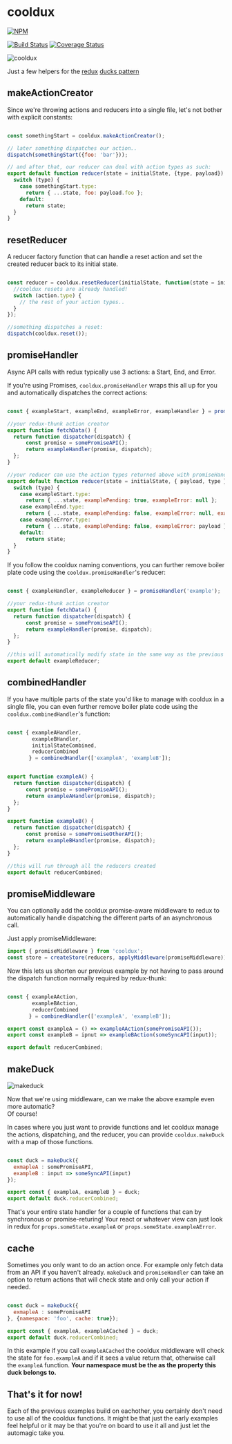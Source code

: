 # cooldux

[![NPM](https://nodei.co/npm/cooldux.png?compact=true)](https://nodei.co/npm/cooldux/)

[![Build Status](https://travis-ci.org/iceddev/cooldux.svg?branch=master)](https://travis-ci.org/iceddev/cooldux) [![Coverage Status](https://coveralls.io/repos/iceddev/cooldux/badge.svg?branch=master)](https://coveralls.io/r/iceddev/cooldux?branch=master)


![cooldux](cooldux.png)


Just a few helpers for the [redux](http://redux.js.org/) [ducks pattern](https://github.com/erikras/ducks-modular-redux)


## makeActionCreator

Since we're throwing actions and reducers into a single file, let's not bother with explicit constants:

```javascript

const somethingStart = cooldux.makeActionCreator();

// later something dispatches our action..
dispatch(somethingStart({foo: 'bar'}));

// and after that, our reducer can deal with action types as such:
export default function reducer(state = initialState, {type, payload}) {
  switch (type) {
    case somethingStart.type:
      return { ...state, foo: payload.foo };
    default:
      return state;
  }
}

```

## resetReducer

A reducer factory function that can handle a reset action and set the created reducer back to its initial state.

```javascript

const reducer = cooldux.resetReducer(initialState, function(state = initialState, action) {
  //cooldux resets are already handled!
  switch (action.type) {
    // the rest of your action types..
  }
});

//something dispatches a reset:
dispatch(cooldux.reset());


```


## promiseHandler

Async API calls with redux typically use 3 actions: a Start, End, and Error.

If you're using Promises, `cooldux.promiseHandler` wraps this all up for you and automatically dispatches the correct actions:

```javascript

const { exampleStart, exampleEnd, exampleError, exampleHandler } = promiseHandler('example');

//your redux-thunk action creator
export function fetchData() {
  return function dispatcher(dispatch) {
      const promise = somePromiseAPI();
      return exampleHandler(promise, dispatch);
  };
}

//your reducer can use the action types returned above with promiseHandler
export default function reducer(state = initialState, { payload, type }) {
  switch (type) {
    case exampleStart.type:
      return { ...state, examplePending: true, exampleError: null };
    case exampleEnd.type:
      return { ...state, examplePending: false, exampleError: null, example: payload };
    case exampleError.type:
      return { ...state, examplePending: false, exampleError: payload };
    default:
      return state;
  }
}


```

If you follow the cooldux naming conventions, you can further remove boiler plate code using the `cooldux.promiseHandler`'s reducer:

```javascript

const { exampleHandler, exampleReducer } = promiseHandler('example');

//your redux-thunk action creator
export function fetchData() {
  return function dispatcher(dispatch) {
      const promise = somePromiseAPI();
      return exampleHandler(promise, dispatch);
  };
}

//this will automatically modify state in the same way as the previous example
export default exampleReducer;

```

## combinedHandler


If you have multiple parts of the state you'd like to manage with cooldux in a single file, you can even further remove boiler plate code using the `cooldux.combinedHandler`'s function:

```javascript

const { exampleAHandler,
        exampleBHandler,
        initialStateCombined,
        reducerCombined
       } = combinedHandler(['exampleA', 'exampleB']);


export function exampleA() {
  return function dispatcher(dispatch) {
      const promise = somePromiseAPI();
      return exampleAHandler(promise, dispatch);
  };
}

export function exampleB() {
  return function dispatcher(dispatch) {
      const promise = somePromiseOtherAPI();
      return exampleBHandler(promise, dispatch);
  };
}

//this will run through all the reducers created
export default reducerCombined;

```




## promiseMiddleware

You can optionally add the cooldux promise-aware middleware to redux to automatically handle dispatching the different parts of an asynchronous call.

Just apply promiseMiddleware:

```javascript
import { promiseMiddleware } from 'cooldux';
const store = createStore(reducers, applyMiddleware(promiseMiddleware));

```

Now this lets us shorten our previous example by not having to pass around the dispatch function normally required by redux-thunk:

```javascript

const { exampleAAction,
        exampleBAction,
        reducerCombined
       } = combinedHandler(['exampleA', 'exampleB']);

export const exampleA = () => exampleAAction(somePromiseAPI());
export const exampleB = ipnut => exampleBAction(someSyncAPI(input));

export default reducerCombined;

```

## makeDuck

![makeduck](makeduck.png)

Now that we're using middleware, can we make the above example even more automatic?  
Of course!

In cases where you just want to provide functions and let cooldux manage the actions, dispatching, and the reducer, you can provide `cooldux.makeDuck` with a map of those functions. 

```javascript

const duck = makeDuck({
  exmapleA : somePromiseAPI,
  exampleB : input => someSyncAPI(input)
});

export const { exampleA, exampleB } = duck;
export default duck.reducerCombined;

```

That's your entire state handler for a couple of functions that can by synchronous or promise-returing!  Your react or whatever view can just look in redux for `props.someState.exampleA` or `props.someState.exampleAError`.  


## cache

Sometimes you only want to do an action once. For example only fetch data from an API if you haven't already.  `makeDuck` and `promiseHandler` can take an option to return actions that will check state and only call your action if needed.

```javascript

const duck = makeDuck({
  exmapleA : somePromiseAPI
}, {namespace: 'foo', cache: true});

export const { exampleA, exampleACached } = duck;
export default duck.reducerCombined;

```

In this example if you call `exampleACached` the cooldux middleware will check the state for `foo.exampleA` and if it sees a value return that, otherwise call the `exampleA` function.  **Your namespace must be the as the property this duck belongs to.**



## That's it for now!

Each of the previous examples build on eachother, you certainly don't need to use all of the cooldux functions. It might be that just the early examples feel helpful or it may be that you're on board to use it all and just let the automagic take you.